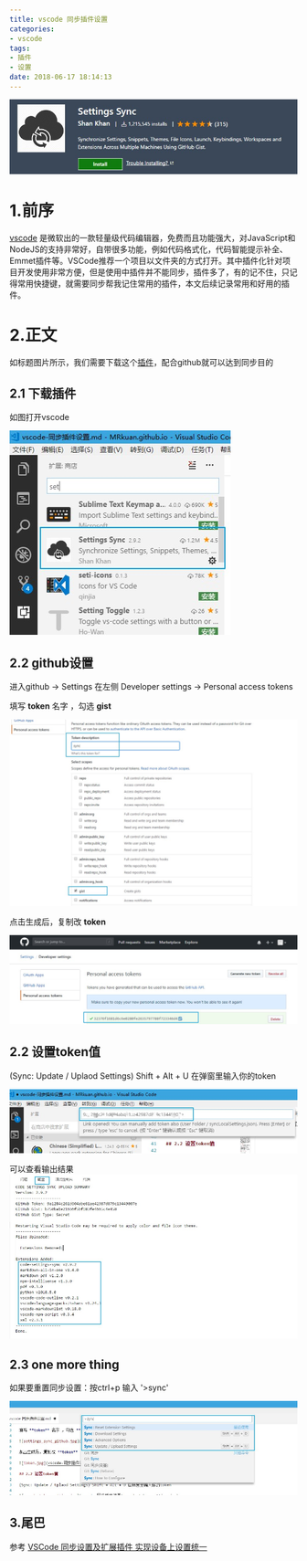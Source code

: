 ```yaml
---
title: vscode 同步插件设置
categories:
- vscode
tags:
- 插件
- 设置
date: 2018-06-17 18:14:13
---
```


![title.jpg](vscode-同步插件设置\title.jpg)
<!-- more -->

# 1.前序

[vscode](https://code.visualstudio.com/) 是微软出的一款轻量级代码编辑器，免费而且功能强大，对JavaScript和NodeJS的支持非常好，自带很多功能，例如代码格式化，代码智能提示补全、Emmet插件等。VSCode推荐一个项目以文件夹的方式打开。其中插件化针对项目开发使用非常方便，但是使用中插件并不能同步，插件多了，有的记不住，只记得常用快捷键，就需要同步帮我记住常用的插件，本文后续记录常用和好用的插件。

# 2.正文

如标题图片所示，我们需要下载这个[插件](https://marketplace.visualstudio.com/items?itemName=Shan.code-settings-sync)，配合github就可以达到同步目的

## 2.1 下载插件

如图打开vscode

![settings_sync_icon.jpg](vscode-同步插件设置\settings_sync_icon.jpg)

## 2.2 github设置

进入github -> Settings 在左侧 Developer settings -> Personal access tokens

填写 **token** 名字 ，勾选 **gist**

![settings_sync_github.jpg](vscode-同步插件设置\settings_sync_github.jpg)

点击生成后，复制改 **token**

![token.jpg](vscode-同步插件设置\token.jpg)

## 2.2 设置token值

(Sync: Update / Uplaod Settings) Shift + Alt + U 在弹窗里输入你的token

![vscode_token_setting.jpg](vscode-同步插件设置\vscode_token_setting.jpg)

可以查看输出结果
![vscode_sync.jpg](vscode-同步插件设置\vscode_sync.jpg)


## 2.3 one more thing

如果要重置同步设置：按ctrl+p  输入  '>sync' 

![sync_cmd.jpg](vscode-同步插件设置\sync_cmd.jpg)

## 3.尾巴

参考 [VSCode 同步设置及扩展插件 实现设备上设置统一](https://www.cnblogs.com/kenz520/p/7416836.html)
